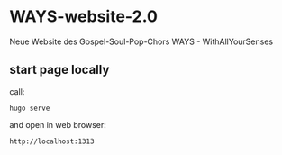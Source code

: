 # WAYS-website-2.0

Neue Website des Gospel-Soul-Pop-Chors WAYS - WithAllYourSenses

## start page locally

call:

    hugo serve
    
and open in web browser:

    http://localhost:1313
